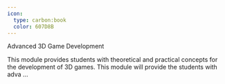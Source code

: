 ```yaml
---
icon:
  type: carbon:book
  color: 607D8B
---
```

Advanced 3D Game Development

This module provides students with theoretical and practical concepts for the development of 3D games. This module will provide the students with adva ... 

